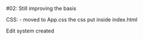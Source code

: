 #02: Still improving the basis

CSS:
	- moved to App.css the css put inside index.html
	
Edit system created
